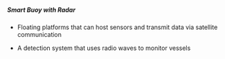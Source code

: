 ##### **Smart Buoy with Radar**

- Floating platforms that can host sensors and transmit data via satellite communication 

- A detection system that uses radio waves to monitor vessels